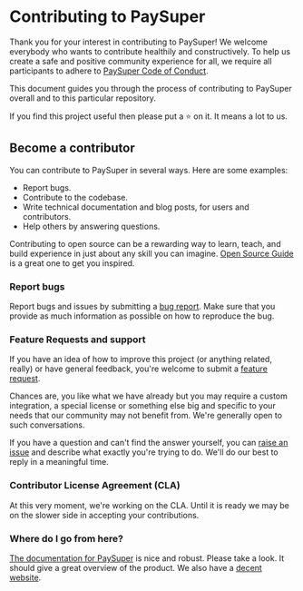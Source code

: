 # Contributing to PaySuper

Thank you for your interest in contributing to PaySuper! We welcome everybody who wants to contribute healthily and constructively. To help us create a safe and positive community experience for all, we require all participants to adhere to [PaySuper Code of Conduct](https://github.com/paysuper/code-of-conduct/blob/master/README.md).

This document guides you through the process of contributing to PaySuper overall and to this particular repository.

If you find this project useful then please put a ⭐ on it. It means a lot to us.

## Become a contributor

You can contribute to PaySuper in several ways. Here are some examples:

- Report bugs.
- Contribute to the codebase.
- Write technical documentation and blog posts, for users and contributors.
- Help others by answering questions.

Contributing to open source can be a rewarding way to learn, teach, and build experience in just about any skill you can imagine. [Open Source Guide](https://opensource.guide/how-to-contribute/) is a great one to get you inspired.

### Report bugs

Report bugs and issues by submitting a [bug report](../../issues/new?labels=type%3A+bug&template=bug_report.md). Make sure that you provide as much information as possible on how to reproduce the bug.

### Feature Requests and support

If you have an idea of how to improve this project (or anything related, really) or have general feedback, you're welcome to submit a [feature request](../../issues/new?labels=type%3A+feature+request&template=feature_request.md).

Chances are, you like what we have already but you may require a custom integration, a special license or something else big and specific to your needs that our community may not benefit from. We're generally open to such conversations.

If you have a question and can't find the answer yourself, you can [raise an issue](../../issues/new?assignees=&labels=&template=issue--support-request.md&title=I+have+a+question+about+%3Cthis+and+that%3E+%5BSupport%5D) and describe what exactly you're trying to do. We'll do our best to reply in a meaningful time.

### Contributor License Agreement (CLA)

At this very moment, we're working on the CLA. Until it is ready we may be on the slower side in accepting your contributions.

### Where do I go from here?

[The documentation for PaySuper](https://docs.pay.super.com/) is nice and robust. Please take a look. It should give a great overview of the product. We also have a [decent website](https://pay.super.com/). 